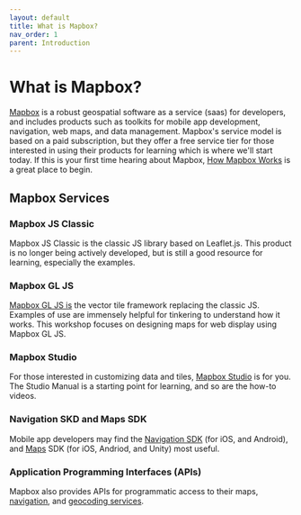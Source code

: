 ```yaml
---
layout: default
title: What is Mapbox?
nav_order: 1
parent: Introduction
---
```


# What is Mapbox?
[Mapbox](https://www.mapbox.com/) is a robust geospatial software as a service (saas) for developers, and includes products such as toolkits for mobile app development, navigation, web maps, and data management. Mapbox's service model is based on a paid subscription, but they offer a free service tier for those interested in using their products for learning which is where we'll start today. If this is your first time hearing about Mapbox, [How Mapbox Works](https://docs.mapbox.com/help/getting-started/) is a great place to begin.



## Mapbox Services

### Mapbox JS Classic 
Mapbox JS Classic is the classic JS library based on Leaflet.js. This product is no longer being actively developed, but is still a good resource for learning, especially the examples.

### Mapbox GL JS 
[Mapbox GL JS is](https://www.mapbox.com/mapbox-gljs) the vector tile framework replacing the classic JS. Examples of use are immensely helpful for tinkering to understand how it works. This workshop focuses on designing maps for web display using Mapbox GL JS. 

### Mapbox Studio
For those interested in customizing data and tiles, [Mapbox Studio](https://www.mapbox.com/mapbox-studio) is for you. The Studio Manual is a starting point for learning, and so are the how-to videos.

### Navigation SKD and Maps SDK
Mobile app developers may find the [Navigation SDK](https://www.mapbox.com/mobile-maps-sdk) (for iOS, and Android), and [Maps](https://www.mapbox.com/maps) SDK (for iOS, Andriod, and Unity) most useful.

### Application Programming Interfaces (APIs)
Mapbox also provides APIs for programmatic access to their maps, [navigation](https://www.mapbox.com/navigation), and [geocoding services](https://www.mapbox.com/address-autofill).


